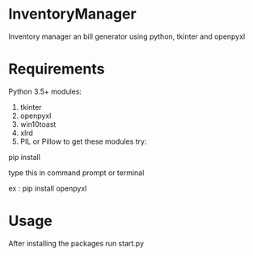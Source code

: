 # InventoryManager
Inventory manager an bill generator using python, tkinter and openpyxl

# Requirements
Python 3.5+
modules:
 1) tkinter
 2) openpyxl
 3) win10toast
 4) xlrd
 5) PIL or Pillow
 to get these modules try:
 
 pip install <module name here>
 
 type this in command prompt or terminal
 
 ex : pip install openpyxl
# Usage
After installing the packages run start.py



